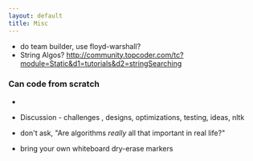 ```yaml
---
layout: default
title: Misc
---
```




- do team builder, use floyd-warshall?
- String Algos? http://community.topcoder.com/tc?module=Static&d1=tutorials&d2=stringSearching


### Can code from scratch     
-



- Discussion - challenges , designs, optimizations, testing, ideas, nltk 
- don't ask, "Are algorithms *really* all that important in real life?"
- bring your own whiteboard dry-erase markers